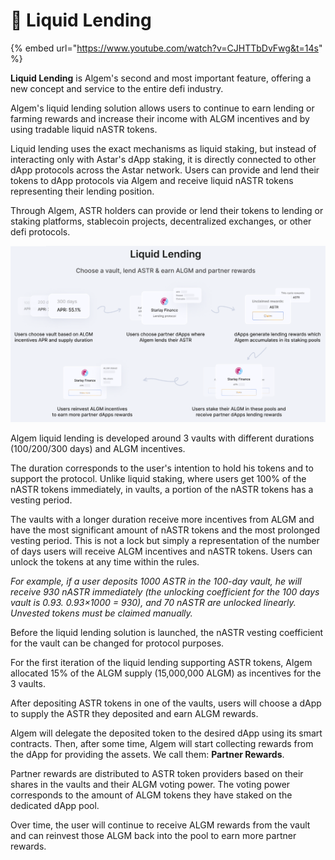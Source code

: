 # 🌊 Liquid Lending

{% embed url="https://www.youtube.com/watch?v=CJHTTbDvFwg&t=14s" %}

**Liquid Lending** is Algem's second and most important feature, offering a new concept and service to the entire defi industry.

Algem's liquid lending solution allows users to continue to earn lending or farming rewards and increase their income with ALGM incentives and by using tradable liquid nASTR tokens.

Liquid lending uses the exact mechanisms as liquid staking, but instead of interacting only with Astar's dApp staking, it is directly connected to other dApp protocols across the Astar network. Users can provide and lend their tokens to dApp protocols via Algem and receive liquid nASTR tokens representing their lending position.

Through Algem, ASTR holders can provide or lend their tokens to lending or staking platforms, stablecoin projects, decentralized exchanges, or other defi protocols.

![](<../../Indonesian/.gitbook/assets/Liquid Lending1.PNG>)

Algem liquid lending is developed around 3 vaults with different durations (100/200/300 days) and ALGM incentives.

The duration corresponds to the user's intention to hold his tokens and to support the protocol. Unlike liquid staking, where users get 100% of the nASTR tokens immediately, in vaults, a portion of the nASTR tokens has a vesting period.

The vaults with a longer duration receive more incentives from ALGM and have the most significant amount of nASTR tokens and the most prolonged vesting period. This is not a lock but simply a representation of the number of days users will receive ALGM incentives and nASTR tokens. Users can unlock the tokens at any time within the rules.

_For example, if a user deposits 1000 ASTR in the 100-day vault, he will receive 930 nASTR immediately (the unlocking coefficient for the 100 days vault is 0.93. 0.93×1000 = 930), and 70 nASTR are unlocked linearly. Unvested tokens must be claimed manually._

Before the liquid lending solution is launched, the nASTR vesting coefficient for the vault can be changed for protocol purposes.

For the first iteration of the liquid lending supporting ASTR tokens, Algem allocated 15% of the ALGM supply (15,000,000 ALGM) as incentives for the 3 vaults.

After depositing ASTR tokens in one of the vaults, users will choose a dApp to supply the ASTR they deposited and earn ALGM rewards.

Algem will delegate the deposited token to the desired dApp using its smart contracts. Then, after some time, Algem will start collecting rewards from the dApp for providing the assets. We call them: **Partner Rewards**.

Partner rewards are distributed to ASTR token providers based on their shares in the vaults and their ALGM voting power. The voting power corresponds to the amount of ALGM tokens they have staked on the dedicated dApp pool.

Over time, the user will continue to receive ALGM rewards from the vault and can reinvest those ALGM back into the pool to earn more partner rewards.

